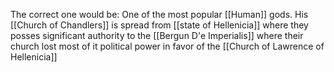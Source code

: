 The correct one would be: One of the most popular [[Human]] gods. His [[Church of Chandlers]] is spread from [[state of Hellenicia]] where they posses significant authority to the [[Bergun D'e Imperialis]] where their church lost most of it political power in favor of the [[Church of Lawrence of Hellenicia]]